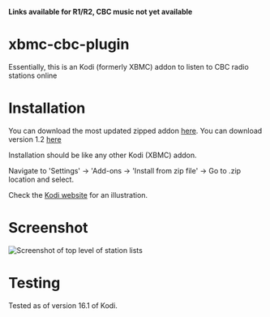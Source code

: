 **Links available for R1/R2, CBC music not yet available**

xbmc-cbc-plugin
===============
Essentially, this is an Kodi (formerly XBMC) addon to listen to CBC radio stations online

# Installation

You can download the most updated zipped addon [here](https://github.com/superphunthyme/xbmc-cbc-plugin/archive/master.zip).
You can download version 1.2 [here](https://github.com/superphunthyme/xbmc-cbc-plugin/archive/v1.2.zip)

Installation should be like any other Kodi (XBMC) addon.

 Navigate to 'Settings' → 'Add-ons → 'Install from zip file' -> Go to .zip location and select.

Check the [Kodi website](http://kodi.wiki/view/HOW-TO:Install_add-ons_from_zip_files) for an illustration.

# Screenshot
![Screenshot of top level of station lists](http://imgur.com/uJrDridl.png "CBC Plugin Screenshot")

# Testing

Tested as of version 16.1 of Kodi.
